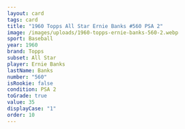 ```yaml
---
layout: card
tags: card
title: "1960 Topps All Star Ernie Banks #560 PSA 2"
image: /images/uploads/1960-topps-ernie-banks-560-2.webp
sport: Baseball
year: 1960
brand: Topps
subset: All Star
player: Ernie Banks
lastName: Banks
number: "560"
isRookie: false
condition: PSA 2
toGrade: true
value: 35
displayCase: "1"
order: 10
---
```

